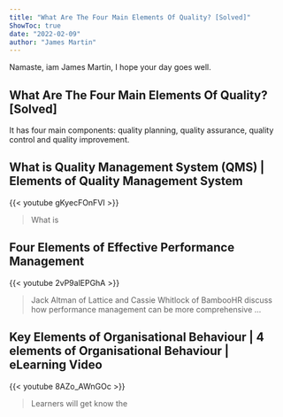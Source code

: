 ```yaml
---
title: "What Are The Four Main Elements Of Quality? [Solved]"
ShowToc: true 
date: "2022-02-09"
author: "James Martin" 
---
```


Namaste, iam James Martin, I hope your day goes well.
## What Are The Four Main Elements Of Quality? [Solved]
It has four main components: quality planning, quality assurance, quality control and quality improvement.

## What is Quality Management System (QMS) | Elements of Quality Management System
{{< youtube gKyecFOnFVI >}}
>What is 

## Four Elements of Effective Performance Management
{{< youtube 2vP9alEPGhA >}}
>Jack Altman of Lattice and Cassie Whitlock of BambooHR discuss how performance management can be more comprehensive ...

## Key Elements of Organisational Behaviour | 4 elements of Organisational Behaviour | eLearning Video
{{< youtube 8AZo_AWnGOc >}}
>Learners will get know the 


